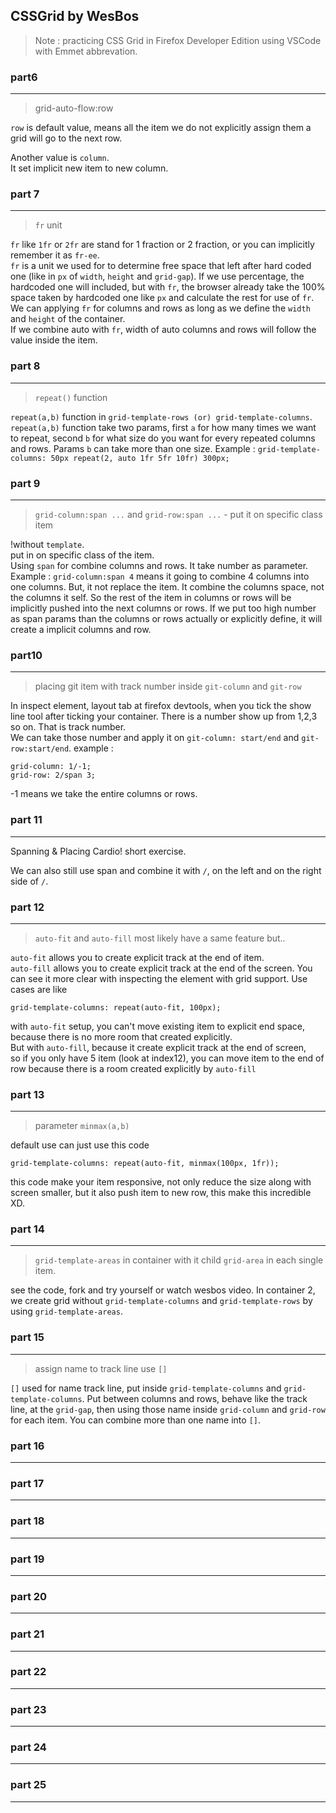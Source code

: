 CSSGrid by WesBos
--
> Note : practicing CSS Grid in Firefox Developer Edition using VSCode with Emmet abbrevation.

### part6 
---
> grid-auto-flow:row

`row` is default value, means all the item we do not explicitly assign them a grid will go to the next row.

Another value is `column`.<br /> It set implicit new item to new column.

### part 7
---
> `fr` unit

`fr` like `1fr` or `2fr` are stand for 1 fraction or 2 fraction, or you can implicitly remember it as `fr-ee`. <br /> 
`fr` is a unit we used for to determine free space that left after hard coded one (like in `px` of `width`, `height` and `grid-gap`). If we use percentage, the hardcoded one will included, but with `fr`, the browser already take the 100% space taken by hardcoded one like `px` and calculate the rest for use of `fr`. <br /> 
We can applying `fr` for columns and rows as long as we define the `width` and `height` of the container. <br /> 
If we combine auto with `fr`, width of auto columns and rows will follow the value inside the item.

### part 8
---
> `repeat()` function

`repeat(a,b)` function in `grid-template-rows (or) grid-template-columns`. <br/>
`repeat(a,b)` function take two params, first `a` for how many times we want to repeat, second `b` for what size do you want for every repeated columns and rows. Params `b` can take more than one size. Example : `grid-template-columns: 50px repeat(2, auto 1fr 5fr 10fr) 300px;`

### part 9
---
> `grid-column:span ...` and `grid-row:span ...`  - put it on specific class item

!without `template`. <br/>
put in on specific class of the item. <br/>
Using `span` for combine columns and rows. It take number as parameter. Example : `grid-column:span 4` means it going to combine 4 columns into one columns. But, it not replace the item. It combine the columns space, not the columns it self. So the rest of the item in columns or rows will be implicitly pushed into the next columns or rows. If we put too high number as span params than the columns or rows actually or explicitly define, it will create a implicit columns and row.

### part10
---

> placing git item with track number inside `git-column` and `git-row`

In inspect element, layout tab at firefox devtools, when you tick the show line tool after ticking your container. There is a number show up from 1,2,3 so on. That is track number. <br/>
We can take those number and apply it on `git-column: start/end` and `git-row:start/end`.
example :

```
grid-column: 1/-1;
grid-row: 2/span 3;
```

-1 means we take the entire columns or rows.

### part 11
---
Spanning & Placing Cardio! short exercise.

We can also still use span and combine it with `/`, on the left and on the right side of `/`.

### part 12
---

> `auto-fit` and `auto-fill` most likely have a same feature but..

`auto-fit` allows you to create explicit track at the end of item. <br/>
`auto-fill` allows you to create explicit track at the end of the screen. You can see it more clear with inspecting the element with grid support. Use cases are like 
```
grid-template-columns: repeat(auto-fit, 100px);
```
with `auto-fit` setup, you can't move existing item to explicit end space, because there is no more room that created explicitly. <br/> But with `auto-fill`, because it create explicit track at the end of screen, <br/> so if you only have 5 item (look at index12), you can move item to the end of row because there is a room created explicitly by `auto-fill`

### part 13
---
> parameter `minmax(a,b)`

default use can just use this code
```
grid-template-columns: repeat(auto-fit, minmax(100px, 1fr));
```
this code make your item responsive, not only reduce the size along with screen smaller, but it also push item to new row, this make this incredible XD.

### part 14
---
> `grid-template-areas` in container with it child `grid-area` in each single item.

see the code, fork and try yourself or watch wesbos video. In container 2, we create grid without `grid-template-columns` and `grid-template-rows` by using `grid-template-areas`.

### part 15
---
> assign name to track line use `[]`

`[]` used for name track line, put inside `grid-template-columns` and `grid-template-columns`.
Put between columns and rows, behave like the track line, at the `grid-gap`, then using those name inside `grid-column` and `grid-row` for each item. You can combine more than one name into `[]`. 

### part 16
---

### part 17
---

### part 18
---

### part 19
---

### part 20
---

### part 21
---

### part 22
---

### part 23
---

### part 24
---

### part 25
---